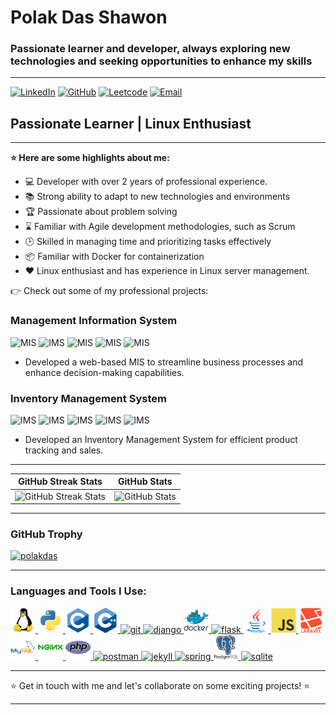 # Polak Das Shawon

### Passionate learner and developer, always exploring new technologies and seeking opportunities to enhance my skills

---

[![LinkedIn](https://img.shields.io/badge/LinkedIn-Connect-blue?style=flat-square&logo=linkedin)](https://linkedin.com/in/polak-das-shawon)
[![GitHub](https://img.shields.io/badge/GitHub-Follow-black?style=flat-square&logo=github)](https://github.com/polakDas)
[![Leetcode](https://img.shields.io/badge/LeetCode-Solve-orange?style=flat-square&logo=leetcode)](https://leetcode.com/polakDas)
[![Email](https://img.shields.io/badge/Email-Contact-red?style=flat-square&logo=yahoo)](mailto:polak.das@yahoo.com)

## Passionate Learner | Linux Enthusiast

---

**⭐️ Here are some highlights about me:**

- 💻 Developer with over 2 years of professional experience.
- 📚 Strong ability to adapt to new technologies and environments
- 🏆 Passionate about problem solving
- ⌛ Familiar with Agile development methodologies, such as Scrum
- 🕒 Skilled in managing time and prioritizing tasks effectively
- 📦 Familiar with Docker for containerization
- ❤️ Linux enthusiast and has experience in Linux server management.

👉 Check out some of my professional projects:

### Management Information System

![MIS](https://img.shields.io/badge/-Laravel-FF2D20?style=flat-square&logo=laravel&logoColor=white)
![IMS](https://img.shields.io/badge/-MySQL-4479A1?style=flat-square&logo=mysql&logoColor=white)
![MIS](https://img.shields.io/badge/-HTML5-E34F26?style=flat-square&logo=html5&logoColor=white)
![MIS](https://img.shields.io/badge/-CSS3-1572B6?style=flat-square&logo=css3&logoColor=white)
![MIS](https://img.shields.io/badge/-JavaScript-F7DF1E?style=flat-square&logo=javascript&logoColor=white)

- Developed a web-based MIS to streamline business processes and enhance decision-making capabilities.

### Inventory Management System

![IMS](https://img.shields.io/badge/-Django-092E20?style=flat-square&logo=django&logoColor=white)
![IMS](https://img.shields.io/badge/-MySQL-4479A1?style=flat-square&logo=mysql&logoColor=white)
![IMS](https://img.shields.io/badge/-HTML5-E34F26?style=flat-square&logo=html5&logoColor=white)
![IMS](https://img.shields.io/badge/-CSS3-1572B6?style=flat-square&logo=css3&logoColor=white)
![IMS](https://img.shields.io/badge/-JavaScript-F7DF1E?style=flat-square&logo=javascript&logoColor=white)

- Developed an Inventory Management System for efficient product tracking and sales.

---

| GitHub Streak Stats                                                                     | GitHub Stats                                                                                                          |
| --------------------------------------------------------------------------------------- | --------------------------------------------------------------------------------------------------------------------- |
| ![GitHub Streak Stats](https://github-readme-streak-stats.herokuapp.com/?user=polakdas) | ![GitHub Stats](https://github-readme-stats.vercel.app/api/top-langs/?username=polakdas&layout=compact&langs_count=6) |

---

### GitHub Trophy

[![polakdas](https://github-profile-trophy.vercel.app/?username=polakdas)](https://github.com/ryo-ma/github-profile-trophy)

---

### Languages and Tools I Use:

<p align="left">
    <a href="https://www.linux.org/" target="_blank" rel="noreferrer">
        <img src="https://raw.githubusercontent.com/devicons/devicon/master/icons/linux/linux-original.svg" alt="linux" width="40" height="40" />
    </a>
    <a href="https://www.python.org" target="_blank" rel="noreferrer">
        <img src="https://raw.githubusercontent.com/devicons/devicon/master/icons/python/python-original.svg" alt="python" width="40" height="40" />
    </a>
    <a href="https://www.cprogramming.com/" target="_blank" rel="noreferrer">
        <img src="https://raw.githubusercontent.com/devicons/devicon/master/icons/c/c-original.svg" alt="c" width="40" height="40" />
    </a>
    <a href="https://www.w3schools.com/cpp/" target="_blank" rel="noreferrer">
        <img src="https://raw.githubusercontent.com/devicons/devicon/master/icons/cplusplus/cplusplus-original.svg" alt="cplusplus" width="40" height="40" />
    </a>
    <a href="https://git-scm.com/" target="_blank" rel="noreferrer">
        <img src="https://www.vectorlogo.zone/logos/git-scm/git-scm-icon.svg" alt="git" width="40" height="40" />
    </a>
    <a href="https://www.djangoproject.com/" target="_blank" rel="noreferrer">
        <img src="https://cdn.worldvectorlogo.com/logos/django.svg" alt="django" width="40" height="40" />
    </a>
    <a href="https://www.docker.com/" target="_blank" rel="noreferrer">
        <img src="https://raw.githubusercontent.com/devicons/devicon/master/icons/docker/docker-original-wordmark.svg" alt="docker" width="40" height="40" />
    </a>
    <a href="https://flask.palletsprojects.com/" target="_blank" rel="noreferrer">
        <img src="https://www.vectorlogo.zone/logos/pocoo_flask/pocoo_flask-icon.svg" alt="flask" width="40" height="40" />
    </a>
    <a href="https://www.java.com" target="_blank" rel="noreferrer">
        <img src="https://raw.githubusercontent.com/devicons/devicon/master/icons/java/java-original.svg" alt="java" width="40" height="40" />
    </a>
    <a href="https://developer.mozilla.org/en-US/docs/Web/JavaScript" target="_blank" rel="noreferrer">
        <img src="https://raw.githubusercontent.com/devicons/devicon/master/icons/javascript/javascript-original.svg" alt="javascript" width="40" height="40" />
    </a>
    <a href="https://laravel.com/" target="_blank" rel="noreferrer">
        <img src="https://raw.githubusercontent.com/devicons/devicon/master/icons/laravel/laravel-plain-wordmark.svg" alt="laravel" width="40" height="40" />
    </a>
    <a href="https://www.mysql.com/" target="_blank" rel="noreferrer">
        <img src="https://raw.githubusercontent.com/devicons/devicon/master/icons/mysql/mysql-original-wordmark.svg" alt="mysql" width="40" height="40" />
    </a>
    <a href="https://www.nginx.com" target="_blank" rel="noreferrer">
        <img src="https://raw.githubusercontent.com/devicons/devicon/master/icons/nginx/nginx-original.svg" alt="nginx" width="40" height="40" />
    </a>
    <a href="https://www.php.net" target="_blank" rel="noreferrer">
        <img src="https://raw.githubusercontent.com/devicons/devicon/master/icons/php/php-original.svg" alt="php" width="40" height="40" />
    </a>
    <a href="https://postman.com" target="_blank" rel="noreferrer">
        <img src="https://www.vectorlogo.zone/logos/getpostman/getpostman-icon.svg" alt="postman" width="40" height="40" />
    </a>
    <a href="https://jekyllrb.com/" target="_blank" rel="noreferrer">
        <img src="https://www.vectorlogo.zone/logos/jekyllrb/jekyllrb-icon.svg" alt="jekyll" width="40" height="40" />
    </a>
    <a href="https://spring.io/" target="_blank" rel="noreferrer">
        <img src="https://www.vectorlogo.zone/logos/springio/springio-icon.svg" alt="spring" width="40" height="40" />
    </a>
    <a href="https://www.postgresql.org" target="_blank" rel="noreferrer">
        <img src="https://raw.githubusercontent.com/devicons/devicon/master/icons/postgresql/postgresql-original-wordmark.svg" alt="postgresql" width="40" height="40" />
    </a>
    <a href="https://www.sqlite.org/" target="_blank" rel="noreferrer">
        <img src="https://www.vectorlogo.zone/logos/sqlite/sqlite-icon.svg" alt="sqlite" width="40" height="40" />
    </a>
</p>

---

⭐️ Get in touch with me and let's collaborate on some exciting projects! ⭐️

---
